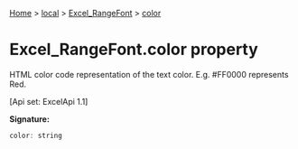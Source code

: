 [Home](./index) &gt; [local](local.md) &gt; [Excel\_RangeFont](local.excel_rangefont.md) &gt; [color](local.excel_rangefont.color.md)

# Excel\_RangeFont.color property

HTML color code representation of the text color. E.g. \#FF0000 represents Red. 

 \[Api set: ExcelApi 1.1\]

**Signature:**
```javascript
color: string
```

